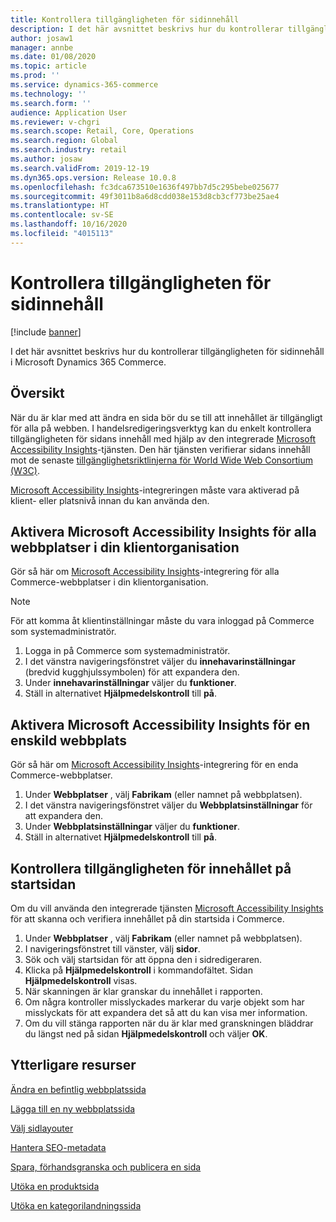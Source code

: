 ```yaml
---
title: Kontrollera tillgängligheten för sidinnehåll
description: I det här avsnittet beskrivs hur du kontrollerar tillgängligheten för sidinnehåll i Microsoft Dynamics 365 Commerce.
author: josaw1
manager: annbe
ms.date: 01/08/2020
ms.topic: article
ms.prod: ''
ms.service: dynamics-365-commerce
ms.technology: ''
ms.search.form: ''
audience: Application User
ms.reviewer: v-chgri
ms.search.scope: Retail, Core, Operations
ms.search.region: Global
ms.search.industry: retail
ms.author: josaw
ms.search.validFrom: 2019-12-19
ms.dyn365.ops.version: Release 10.0.8
ms.openlocfilehash: fc3dca673510e1636f497bb7d5c295bebe025677
ms.sourcegitcommit: 49f3011b8a6d8cdd038e153d8cb3cf773be25ae4
ms.translationtype: HT
ms.contentlocale: sv-SE
ms.lasthandoff: 10/16/2020
ms.locfileid: "4015113"
---
```

# <a name="verify-page-content-accessibility"></a>Kontrollera tillgängligheten för sidinnehåll


[!include [banner](includes/banner.md)]

I det här avsnittet beskrivs hur du kontrollerar tillgängligheten för sidinnehåll i Microsoft Dynamics 365 Commerce.

## <a name="overview"></a>Översikt

När du är klar med att ändra en sida bör du se till att innehållet är tillgängligt för alla på webben. I handelsredigeringsverktyg kan du enkelt kontrollera tillgängligheten för sidans innehåll med hjälp av den integrerade [Microsoft Accessibility Insights](https://accessibilityinsights.io/)-tjänsten. Den här tjänsten verifierar sidans innehåll mot de senaste [tillgänglighetsriktlinjerna för World Wide Web Consortium (W3C)](https://www.w3.org/standards/webdesign/accessibility).

[Microsoft Accessibility Insights](https://accessibilityinsights.io/)-integreringen måste vara aktiverad på klient- eller platsnivå innan du kan använda den.

## <a name="turn-on-microsoft-accessibility-insights-for-all-the-sites-in-your-tenant"></a>Aktivera Microsoft Accessibility Insights för alla webbplatser i din klientorganisation

Gör så här om [Microsoft Accessibility Insights](https://accessibilityinsights.io/)-integrering för alla Commerce-webbplatser i din klientorganisation.

> [!NOTE]
> För att komma åt klientinställningar måste du vara inloggad på Commerce som systemadministratör.

1. Logga in på Commerce som systemadministratör.
1. I det vänstra navigeringsfönstret väljer du **innehavarinställningar** (bredvid kugghjulssymbolen) för att expandera den.
1. Under **innehavarinställningar** väljer du **funktioner**.
1. Ställ in alternativet **Hjälpmedelskontroll** till **på**.

## <a name="turn-on-microsoft-accessibility-insights-for-a-single-site"></a>Aktivera Microsoft Accessibility Insights för en enskild webbplats

Gör så här om [Microsoft Accessibility Insights](https://accessibilityinsights.io/)-integrering för en enda Commerce-webbplatser.

1. Under **Webbplatser** , välj **Fabrikam** (eller namnet på webbplatsen).
1. I det vänstra navigeringsfönstret väljer du **Webbplatsinställningar** för att expandera den.
1. Under **Webbplatsinställningar** väljer du **funktioner**.
1. Ställ in alternativet **Hjälpmedelskontroll** till **på**.

## <a name="verify-the-accessibility-of-the-content-on-the-home-page"></a>Kontrollera tillgängligheten för innehållet på startsidan

Om du vill använda den integrerade tjänsten [Microsoft Accessibility Insights](https://accessibilityinsights.io/) för att skanna och verifiera innehållet på din startsida i Commerce.

1. Under **Webbplatser** , välj **Fabrikam** (eller namnet på webbplatsen).
1. I navigeringsfönstret till vänster, välj **sidor**.
1. Sök och välj startsidan för att öppna den i sidredigeraren.
1. Klicka på **Hjälpmedelskontroll** i kommandofältet. Sidan **Hjälpmedelskontroll** visas.
1. När skanningen är klar granskar du innehållet i rapporten.
1. Om några kontroller misslyckades markerar du varje objekt som har misslyckats för att expandera det så att du kan visa mer information.
1. Om du vill stänga rapporten när du är klar med granskningen bläddrar du längst ned på sidan **Hjälpmedelskontroll** och väljer **OK**.

## <a name="additional-resources"></a>Ytterligare resurser

[Ändra en befintlig webbplatssida](modify-existing-page.md)

[Lägga till en ny webbplatssida](add-new-page.md)

[Välj sidlayouter](select-page-layouts.md)

[Hantera SEO-metadata](manage-seo-metadata.md)

[Spara, förhandsgranska och publicera en sida](save-preview-publish-page.md)

[Utöka en produktsida](enrich-product-page.md)

[Utöka en kategorilandningssida](enrich-category-page.md)
